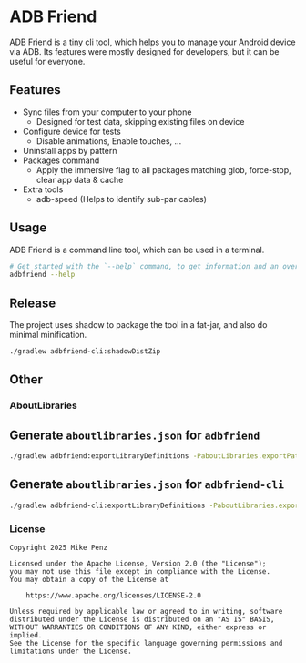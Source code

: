 # ADB Friend

ADB Friend is a tiny cli tool, which helps you to manage your Android device via ADB.
Its features were mostly designed for developers, but it can be useful for everyone.

## Features

- Sync files from your computer to your phone
    - Designed for test data, skipping existing files on device
- Configure device for tests
    - Disable animations, Enable touches, ...
- Uninstall apps by pattern
- Packages command
    - Apply the immersive flag to all packages matching glob, force-stop, clear app data & cache
- Extra tools
    - adb-speed (Helps to identify sub-par cables)

## Usage

ADB Friend is a command line tool, which can be used in a terminal.

```bash
# Get started with the `--help` command, to get information and an overview on the various features offered.
adbfriend --help
```

## Release

The project uses shadow to package the tool in a fat-jar, and also do minimal minification.

```bash
./gradlew adbfriend-cli:shadowDistZip
```

## Other

### AboutLibraries

## Generate `aboutlibraries.json` for `adbfriend`

```bash
./gradlew adbfriend:exportLibraryDefinitions -PaboutLibraries.exportPath=src/jvmMain/composeResources/files/
```

## Generate `aboutlibraries.json` for `adbfriend-cli`

```bash
./gradlew adbfriend-cli:exportLibraryDefinitions -PaboutLibraries.exportPath=src/main/composeResources/files/
```

### License

```
Copyright 2025 Mike Penz
 
Licensed under the Apache License, Version 2.0 (the "License");
you may not use this file except in compliance with the License.
You may obtain a copy of the License at

    https://www.apache.org/licenses/LICENSE-2.0

Unless required by applicable law or agreed to in writing, software
distributed under the License is distributed on an "AS IS" BASIS,
WITHOUT WARRANTIES OR CONDITIONS OF ANY KIND, either express or implied.
See the License for the specific language governing permissions and
limitations under the License.
```
